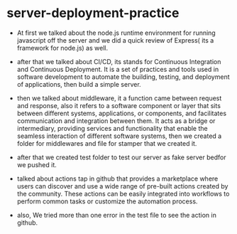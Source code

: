# server-deployment-practice
- At first we talked about the node.js runtime environment for running javascript off the server and we did a quick review of Express( its a framework for node.js) as well.
- after that we talked about CI/CD, its stands for Continuous Integration and Continuous Deployment. It is a set of practices and tools used in software development to automate the building, testing, and deployment of applications, then build a simple server.

- then we talked about middleware, it a function came between request and response, also it refers to a software component or layer that sits between different systems, applications, or components, and facilitates communication and integration between them. It acts as a bridge or intermediary, providing services and functionality that enable the seamless interaction of different software systems, then we created a folder for middlewares and file for stamper that we created it.

- after that we created test folder to test our server as fake server bedfor we pushed it.

- talked about actions tap in github that provides a marketplace where users can discover and use a wide range of pre-built actions created by the community. These actions can be easily integrated into workflows to perform common tasks or customize the automation process.

- also, We tried more than one error in the test file to see the action in github.